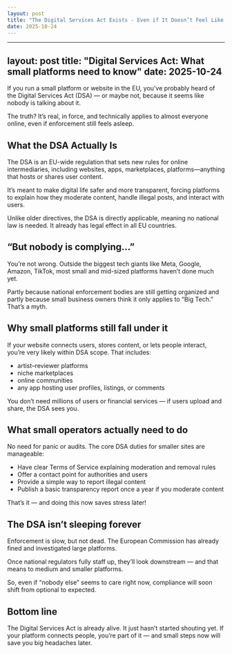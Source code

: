 ```yaml
---
layout: post
title: "The Digital Services Act Exists - Even if It Doesn’t Feel Like It"
date: 2025-10-24
---
```

---
layout: post
title: "Digital Services Act: What small platforms need to know"
date: 2025-10-24
---

If you run a small platform or website in the EU, you’ve probably heard of the Digital Services Act (DSA) — or maybe not, because it seems like nobody is talking about it.

The truth? It’s real, in force, and technically applies to almost everyone online, even if enforcement still feels asleep.

## What the DSA Actually Is

The DSA is an EU-wide regulation that sets new rules for online intermediaries, including websites, apps, marketplaces, platforms—anything that hosts or shares user content.

It’s meant to make digital life safer and more transparent, forcing platforms to explain how they moderate content, handle illegal posts, and interact with users.

Unlike older directives, the DSA is directly applicable, meaning no national law is needed. It already has legal effect in all EU countries.

## “But nobody is complying…”

You’re not wrong. Outside the biggest tech giants like Meta, Google, Amazon, TikTok, most small and mid-sized platforms haven’t done much yet.

Partly because national enforcement bodies are still getting organized and partly because small business owners think it only applies to “Big Tech.” That’s a myth.

## Why small platforms still fall under it

If your website connects users, stores content, or lets people interact, you’re very likely within DSA scope. That includes:

- artist–reviewer platforms
- niche marketplaces
- online communities
- any app hosting user profiles, listings, or comments

You don’t need millions of users or financial services — if users upload and share, the DSA sees you.

## What small operators actually need to do

No need for panic or audits. The core DSA duties for smaller sites are manageable:

- Have clear Terms of Service explaining moderation and removal rules
- Offer a contact point for authorities and users
- Provide a simple way to report illegal content
- Publish a basic transparency report once a year if you moderate content

That’s it — and doing this now saves stress later!

## The DSA isn’t sleeping forever

Enforcement is slow, but not dead. The European Commission has already fined and investigated large platforms.

Once national regulators fully staff up, they’ll look downstream — and that means to medium and smaller platforms.

So, even if “nobody else” seems to care right now, compliance will soon shift from optional to expected.

## Bottom line

The Digital Services Act is already alive. It just hasn’t started shouting yet. If your platform connects people, you’re part of it — and small steps now will save you big headaches later.



